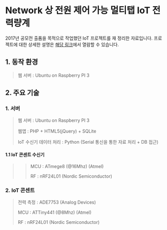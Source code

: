 # Network 상 전원 제어 가능 멀티탭 IoT 전력량계

2017년 공모전 출품을 목적으로 작업했던 IoT 프로젝트를 재 정리한 자료입니다. 프로젝트에 대한 상세한 설명은 [해당 링크](http://www.eeic.or.kr/www/2017/capstoneAwardList.do?type=view&yearawardsId=72&year=2017)에서 열람할 수 있습니다.

## 1. 동작 환경

> 웹 서버 : Ubuntu on Raspberry PI 3

## 2. 주요 기술

### 1. 서버

> 웹 서버 : Ubuntu on Raspberry PI 3
>
> 웹앱 : PHP + HTML5(jQuery) + SQLite
>
> IoT 수신기 데이터 처리 : Python (Serial 통신을 통한 자료 처리 + DB 접근)

#### 1.1 IoT 콘센트 수신기

> > MCU : ATmege8 (@16Mhz) (Atmel)
> >
> > RF : nRF24L01 (Nordic Semiconductor)

### 2. IoT 콘센트

> 전력 측정 : ADE7753 (Analog Devices)
>
> MCU : ATTiny441 (@8Mhz) (Atmel)
>
> RF : nRF24L01 (Nordic Semiconductor)
